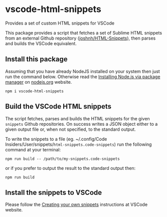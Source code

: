 # vscode-html-snippets
Provides a set of custom HTML snippets for VSCode

This package provides a script that fetches a set of Sublime HTML snippets from an external Github repository ([joshnh/HTML-Snippets](https://github.com/joshnh/HTML-Snippets)), then parses and builds the VSCode equivalent.

## Install this package

Assuming that you have already NodeJS installed on your system then just run the command below. Otherwise read the [Installing Node.js via package manager](https://nodejs.org/en/download/package-manager/) on [nodejs.org](https://nodejs.org) website.

```
npm i vscode-html-snippets
```

## Build the VSCode HTML snippets

The script fetches, parses and builds the HTML snippets for the given `snippets` Github repositories. On success writes a JSON object either to a given output file or, when not specified, to the standard output.

To write the snippets to a file (eg. ~/.config/Code Insiders/User/snippets/`html-snippets.code-snippets`) run the following command at your terminal:

```
npm run build -- /path/to/my-snippets.code-snippets
```

or if you prefer to output the result to the standard output then:

```
npm run build
```

## Install the snippets to VSCode

Please follow the [Creating your own snippets](https://code.visualstudio.com/docs/editor/userdefinedsnippets) instructions at VSCode website.